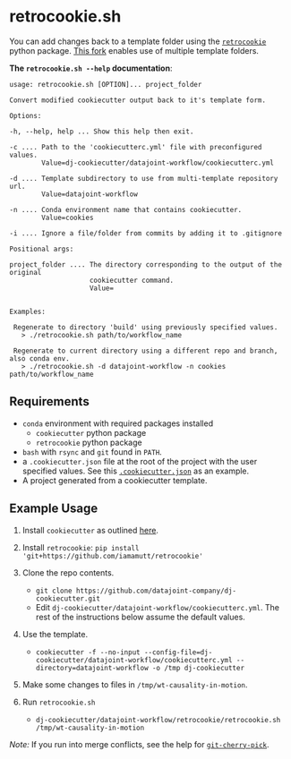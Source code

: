 # retrocookie.sh

You can add changes back to a template folder using the [`retrocookie`](https://retrocookie.readthedocs.io/en/latest/) python package. [This fork](https://github.com/iamamutt/retrocookie) enables use of multiple template folders.

**The `retrocookie.sh --help` documentation**:

```
usage: retrocookie.sh [OPTION]... project_folder

Convert modified cookiecutter output back to it's template form.

Options:

-h, --help, help ... Show this help then exit.

-c .... Path to the 'cookiecutterc.yml' file with preconfigured values.
        Value=dj-cookiecutter/datajoint-workflow/cookiecutterc.yml

-d .... Template subdirectory to use from multi-template repository url.
        Value=datajoint-workflow

-n .... Conda environment name that contains cookiecutter.
        Value=cookies

-i .... Ignore a file/folder from commits by adding it to .gitignore

Positional args:

project_folder .... The directory corresponding to the output of the original
                    cookiecutter command.
                    Value=


Examples:

 Regenerate to directory 'build' using previously specified values.
   > ./retrocookie.sh path/to/workflow_name

 Regenerate to current directory using a different repo and branch, also conda env.
   > ./retrocookie.sh -d datajoint-workflow -n cookies path/to/workflow_name
```

## Requirements

- `conda` environment with required packages installed
  - `cookiecutter` python package
  - `retrocookie` python package
- `bash` with `rsync` and `git` found in `PATH`.
- a `.cookiecutter.json` file at the root of the project with the user specified values. See this [`.cookiecutter.json`](../{{cookiecutter.github_repo}}/.cookiecutter.json) as an example.
- A project generated from a cookiecutter template.

## Example Usage

1. Install `cookiecutter` as outlined [here](../README.md#install-cookiecutter).

2. Install `retrocookie`: `pip install 'git+https://github.com/iamamutt/retrocookie'`

3. Clone the repo contents.

   - `git clone https://github.com/datajoint-company/dj-cookiecutter.git`
   - Edit `dj-cookiecutter/datajoint-workflow/cookiecutterc.yml`. The rest of the instructions below assume the default values.

4. Use the template.

   - `cookiecutter -f --no-input --config-file=dj-cookiecutter/datajoint-workflow/cookiecutterc.yml --directory=datajoint-workflow -o /tmp dj-cookiecutter`

5. Make some changes to files in `/tmp/wt-causality-in-motion`.

6. Run `retrocookie.sh`

   - `dj-cookiecutter/datajoint-workflow/retrocookie/retrocookie.sh /tmp/wt-causality-in-motion`

_Note:_ If you run into merge conflicts, see the help for [`git-cherry-pick`](https://git-scm.com/docs/git-cherry-pick).
